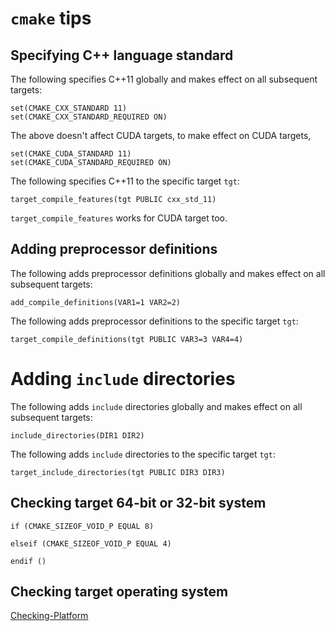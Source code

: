 # `cmake` tips

## Specifying C++ language standard
The following specifies C++11 globally and makes effect on all subsequent targets:
```
set(CMAKE_CXX_STANDARD 11)
set(CMAKE_CXX_STANDARD_REQUIRED ON)
```

The above doesn't affect CUDA targets, to make effect on CUDA targets,
```
set(CMAKE_CUDA_STANDARD 11)
set(CMAKE_CUDA_STANDARD_REQUIRED ON)
```

The following specifies C++11 to the specific target `tgt`:
```
target_compile_features(tgt PUBLIC cxx_std_11)
```

`target_compile_features` works for CUDA target too.


## Adding preprocessor definitions
The following adds preprocessor definitions globally and makes effect on all subsequent targets:
```
add_compile_definitions(VAR1=1 VAR2=2)
```

The following adds preprocessor definitions to the specific target `tgt`:
```
target_compile_definitions(tgt PUBLIC VAR3=3 VAR4=4)
```


# Adding `include` directories
The following adds `include` directories globally and makes effect on all subsequent targets:
```
include_directories(DIR1 DIR2)
```

The following adds `include` directories to the specific target `tgt`:
```
target_include_directories(tgt PUBLIC DIR3 DIR3)
```


## Checking target 64-bit or 32-bit system
```
if (CMAKE_SIZEOF_VOID_P EQUAL 8)

elseif (CMAKE_SIZEOF_VOID_P EQUAL 4)

endif ()
```

## Checking target operating system

[Checking-Platform](https://gitlab.kitware.com/cmake/community/wikis/doc/cmake/Checking-Platform)


